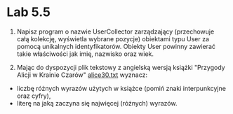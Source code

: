 # Lab 5.5

1. Napisz program o nazwie UserCollector zarządzający (przechowuje całą kolekcję, wyświetla wybrane pozycje) obiektami typu User za pomocą unikalnych identyfikatorów. Obiekty User powinny zawierać takie właściwości jak imię, nazwisko oraz wiek. 

2. Mając do dyspozycji plik tekstowy z angielską wersją książki "Przygody Alicji w Krainie Czarów" [alice30.txt](../alice30.txt) wyznacz:
- liczbę różnych wyrazów użytych w książce (pomiń znaki interpunkcyjne oraz cyfry),
- literę na jaką zaczyna się najwięcej (różnych) wyrazów.

